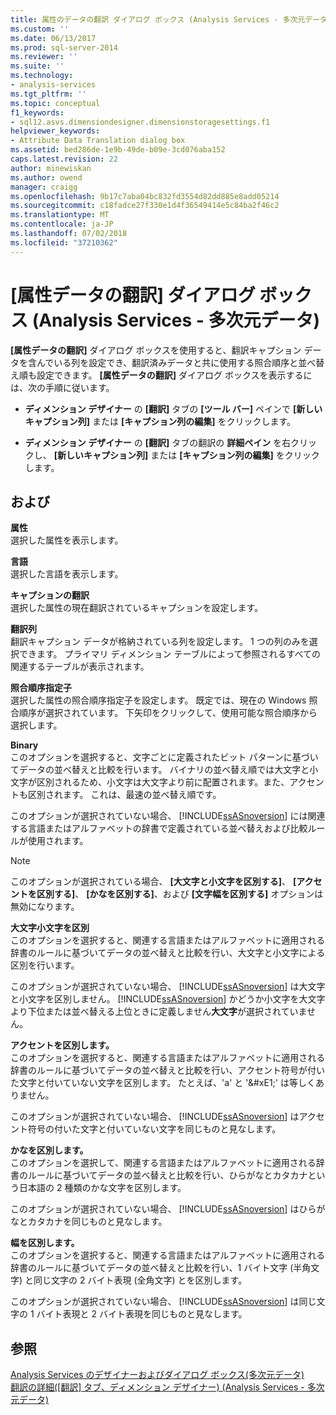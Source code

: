 ```yaml
---
title: 属性のデータの翻訳 ダイアログ ボックス (Analysis Services - 多次元データ) |Microsoft Docs
ms.custom: ''
ms.date: 06/13/2017
ms.prod: sql-server-2014
ms.reviewer: ''
ms.suite: ''
ms.technology:
- analysis-services
ms.tgt_pltfrm: ''
ms.topic: conceptual
f1_keywords:
- sql12.asvs.dimensiondesigner.dimensionstoragesettings.f1
helpviewer_keywords:
- Attribute Data Translation dialog box
ms.assetid: bed286de-1e9b-49de-b09e-3cd076aba152
caps.latest.revision: 22
author: minewiskan
ms.author: owend
manager: craigg
ms.openlocfilehash: 9b17c7aba04bc832fd3554d82dd885e8add05214
ms.sourcegitcommit: c18fadce27f330e1d4f36549414e5c84ba2f46c2
ms.translationtype: MT
ms.contentlocale: ja-JP
ms.lasthandoff: 07/02/2018
ms.locfileid: "37210362"
---
```

# <a name="attribute-data-translation-dialog-box-analysis-services---multidimensional-data"></a>[属性データの翻訳] ダイアログ ボックス (Analysis Services - 多次元データ)
  **[属性データの翻訳]** ダイアログ ボックスを使用すると、翻訳キャプション データを含んでいる列を設定でき、翻訳済みデータと共に使用する照合順序と並べ替え順も設定できます。 **[属性データの翻訳]** ダイアログ ボックスを表示するには、次の手順に従います。  
  
-   **ディメンション デザイナー** の **[翻訳]** タブの **[ツール バー]** ペインで **[新しいキャプション列]** または **[キャプション列の編集]** をクリックします。  
  
-   **ディメンション デザイナー** の **[翻訳]** タブの翻訳の **詳細ペイン** を右クリックし、 **[新しいキャプション列]** または **[キャプション列の編集]** をクリックします。  
  
## <a name="options"></a>および  
 **属性**  
 選択した属性を表示します。  
  
 **言語**  
 選択した言語を表示します。  
  
 **キャプションの翻訳**  
 選択した属性の現在翻訳されているキャプションを設定します。  
  
 **翻訳列**  
 翻訳キャプション データが格納されている列を設定します。 1 つの列のみを選択できます。 プライマリ ディメンション テーブルによって参照されるすべての関連するテーブルが表示されます。  
  
 **照合順序指定子**  
 選択した属性の照合順序指定子を設定します。 既定では、現在の Windows 照合順序が選択されています。 下矢印をクリックして、使用可能な照合順序から選択します。  
  
 **Binary**  
 このオプションを選択すると、文字ごとに定義されたビット パターンに基づいてデータの並べ替えと比較を行います。 バイナリの並べ替え順では大文字と小文字が区別されるため、小文字は大文字より前に配置されます。また、アクセントも区別されます。 これは、最速の並べ替え順です。  
  
 このオプションが選択されていない場合、 [!INCLUDE[ssASnoversion](../includes/ssasnoversion-md.md)] には関連する言語またはアルファベットの辞書で定義されている並べ替えおよび比較ルールが使用されます。  
  
> [!NOTE]  
>  このオプションが選択されている場合、 **[大文字と小文字を区別する]**、 **[アクセントを区別する]**、 **[かなを区別する]**、および **[文字幅を区別する]** オプションは無効になります。  
  
 **大文字小文字を区別**  
 このオプションを選択すると、関連する言語またはアルファベットに適用される辞書のルールに基づいてデータの並べ替えと比較を行い、大文字と小文字による区別を行います。  
  
 このオプションが選択されていない場合、 [!INCLUDE[ssASnoversion](../includes/ssasnoversion-md.md)] は大文字と小文字を区別しません。 [!INCLUDE[ssASnoversion](../includes/ssasnoversion-md.md)] かどうか小文字を大文字より下位または並べ替える上位ときに定義しません**大文字**が選択されていません。  
  
 **アクセントを区別します。**  
 このオプションを選択すると、関連する言語またはアルファベットに適用される辞書のルールに基づいてデータの並べ替えと比較を行い、アクセント符号が付いた文字と付いていない文字を区別します。 たとえば、'a' と '&amp;#xE1;' は等しくありません。  
  
 このオプションが選択されていない場合、 [!INCLUDE[ssASnoversion](../includes/ssasnoversion-md.md)] はアクセント符号の付いた文字と付いていない文字を同じものと見なします。  
  
 **かなを区別します。**  
 このオプションを選択して、関連する言語またはアルファベットに適用される辞書のルールに基づいてデータの並べ替えと比較を行い、ひらがなとカタカナという日本語の 2 種類のかな文字を区別します。  
  
 このオプションが選択されていない場合、 [!INCLUDE[ssASnoversion](../includes/ssasnoversion-md.md)] はひらがなとカタカナを同じものと見なします。  
  
 **幅を区別します。**  
 このオプションを選択すると、関連する言語またはアルファベットに適用される辞書のルールに基づいてデータの並べ替えと比較を行い、1 バイト文字 (半角文字) と同じ文字の 2 バイト表現 (全角文字) とを区別します。  
  
 このオプションが選択されていない場合、 [!INCLUDE[ssASnoversion](../includes/ssasnoversion-md.md)] は同じ文字の 1 バイト表現と 2 バイト表現を同じものと見なします。  
  
## <a name="see-also"></a>参照  
 [Analysis Services のデザイナーおよびダイアログ ボックス&#40;多次元データ&#41;](analysis-services-designers-and-dialog-boxes-multidimensional-data.md)   
 [翻訳の詳細&#40;[翻訳] タブ、ディメンション デザイナー&#41; &#40;Analysis Services - 多次元データ&#41;](translation-details-dimension-designer-analysis-services-multidimensional-data.md)  
  
  

